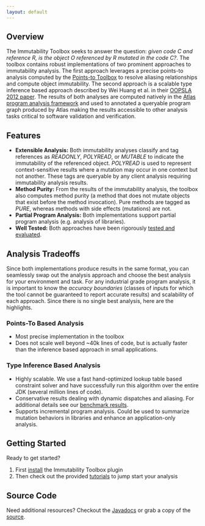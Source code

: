 ```yaml
---
layout: default
---
```


## Overview
The Immutability Toolbox seeks to answer the question: *given code C and reference R, is the object O referenced by R mutated in the code C?*. The toolbox contains robust implementations of two prominent approaches to immutability analysis. The first approach leverages a precise points-to analysis computed by the [Points-to Toolbox](https://ensoftcorp.github.io/points-to-toolbox/) to resolve aliasing relationships and compute object immutability. The second approach is a scalable type inference based approach described by Wei Huang et al. in their [OOPSLA 2012 paper](https://huangw5.github.io/docs/oopsla12.pdf). The results of both analyses are computed natively in the [Atlas program analysis framework](http://www.ensoftcorp.com/atlas/) and used to annotated a queryable program graph produced by Atlas making the results accessible to other analysis tasks critical to software validation and verification.

## Features
- **Extensible Analysis:** Both immutability analyses classify and tag references as *READONLY*, *POLYREAD*, or *MUTABLE* to indicate the immutability of the referenced object. *POLYREAD* is used to represent context-sensitive results where a mutation may occur in one context but not another. These tags are queryable by any client analysis requiring immutability analysis results.
- **Method Purity:** From the results of the immutability analysis, the toolbox also computes method purity (a method that does not mutate objects that exist before the method invocation). Pure methods are tagged as *PURE*, whereas methods with side effects (mutations) are not.
- **Partial Program Analysis:** Both implementations support partial program analysis (e.g. analysis of libraries).
- **Well Tested:** Both approaches have been rigorously [tested and evaluated](https://kcsl.github.io/immutability-benchmark/).

## Analysis Tradeoffs
Since both implementations produce results in the same format, you can seamlessly swap out the analysis approach and choose the best analysis for your environment and task. For any industrial grade program analysis, it is important to know the *accuracy boundaries* (classes of inputs for which the tool cannot be guaranteed to report accurate results) and scalability of each approach. Since there is no single best analysis, here are the highlights.

### Points-To Based Analysis
- Most precise implementation in the toolbox
- Does not scale well beyond ~40k lines of code, but is actually faster than the inference based approach in small applications.

### Type Inference Based Analysis
- Highly scalable. We use a fast hand-optimized lookup table based constraint solver and have successfully run this algorithm over the entire JDK (several million lines of code).
- Conservative results dealing with dynamic dispatches and aliasing. For additional details see our [benchmark results](https://kcsl.github.io/immutability-benchmark/results).
- Supports incremental program analysis. Could be used to summarize mutation behaviors in libraries and enhance an application-only analysis.

## Getting Started
Ready to get started?

1. First [install](/immutability-toolbox/install) the Immutability Toolbox plugin
2. Then check out the provided [tutorials](/immutability-toolbox/tutorials) to jump start your analysis

## Source Code
Need additional resources? Checkout the [Javadocs](/immutability-toolbox/javadoc/index.html) or grab a copy of the [source](https://github.com/EnSoftCorp/immutability-toolbox).
